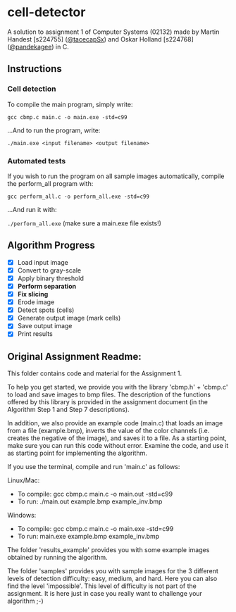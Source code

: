 # cell-detector
A solution to assignment 1 of Computer Systems (02132) made by Martin Handest [s224755] ([@tacecapSx](https://github.com/tacecapSx)) and Oskar Holland [s224768] ([@pandekagee](https://github.com/pandekagee)) in C.

## Instructions
### Cell detection
To compile the main program, simply write:

``gcc cbmp.c main.c -o main.exe -std=c99``


...And to run the program, write:

``./main.exe <input filename> <output filename>``

### Automated tests
If you wish to run the program on all sample images automatically, compile the perform_all program with:

``gcc perform_all.c -o perform_all.exe -std=c99``

...And run it with:

``./perform_all.exe`` (make sure a main.exe file exists!)

## Algorithm Progress
- [x] Load input image
- [x] Convert to gray-scale
- [x] Apply binary threshold
- [x] **Perform separation**
- [x] **Fix slicing**
- [x] Erode image
- [x] Detect spots (cells)
- [x] Generate output image (mark cells)
- [x] Save output image
- [x] Print results

## Original Assignment Readme:
This folder contains code and material for the Assignment 1.

To help you get started, we provide you with the library 'cbmp.h' + 'cbmp.c' to load and save images to bmp files. The description of the functions offered by this library is provided in the assignment document (in the Algorithm Step 1 and Step 7 descriptions).

In addition, we also provide an example code (main.c) that loads an image from a file (example.bmp), inverts the value of the color channels (i.e. creates the negative of the image), and saves it to a file. As a starting point, make sure you can run this code without error. Examine the code, and use it as starting point for implementing the algorithm.

If you use the terminal, compile and run 'main.c' as follows: 

Linux/Mac:
- To compile: gcc cbmp.c main.c -o main.out -std=c99
- To run: ./main.out example.bmp example_inv.bmp

Windows:
- To compile: gcc cbmp.c main.c -o main.exe -std=c99
- To run: main.exe example.bmp example_inv.bmp

The folder 'results_example' provides you with some example images obtained by running the algorithm. 

The folder 'samples' provides you with sample images for the 3 different levels of detection difficulty: easy, medium, and hard. Here you can also find the level 'impossible'. This level of difficulty is not part of the assignment. It is here just in case you really want to challenge your algorithm ;-)